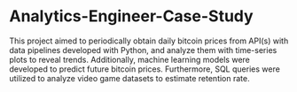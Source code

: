 # Analytics-Engineer-Case-Study
This project aimed to periodically obtain daily bitcoin prices from API(s) with data pipelines developed with Python, and analyze them with time-series plots to reveal trends. Additionally, machine learning models were developed to predict future bitcoin prices. Furthermore, SQL queries were utilized to analyze video game datasets to estimate retention rate.

